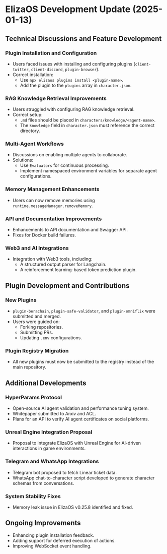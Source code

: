 # ElizaOS Development Update (2025-01-13)

## Technical Discussions and Feature Development

### Plugin Installation and Configuration
- Users faced issues with installing and configuring plugins (`client-twitter`, `client-discord`, `plugin-browser`).
- Correct installation:  
  - Use `npx elizaos plugins install <plugin-name>`.
  - Add the plugin to the `plugins` array in `character.json`.

### RAG Knowledge Retrieval Improvements
- Users struggled with configuring RAG knowledge retrieval.
- Correct setup:
  - `.md` files should be placed in `characters/knowledge/<agent-name>`.
  - The `knowledge` field in `character.json` must reference the correct directory.

### Multi-Agent Workflows
- Discussions on enabling multiple agents to collaborate.
- Solutions:
  - Use `Evaluators` for continuous processing.
  - Implement namespaced environment variables for separate agent configurations.

### Memory Management Enhancements
- Users can now remove memories using `runtime.messageManager.removeMemory`.

### API and Documentation Improvements
- Enhancements to API documentation and Swagger API.
- Fixes for Docker build failures.

### Web3 and AI Integrations
- Integration with Web3 tools, including:
  - A structured output parser for Langchain.
  - A reinforcement learning-based token prediction plugin.

## Plugin Development and Contributions

### New Plugins
- `plugin-berachain`, `plugin-safe-validator`, and `plugin-omniflix` were submitted and merged.
- Users were guided on:
  - Forking repositories.
  - Submitting PRs.
  - Updating `.env` configurations.

### Plugin Registry Migration
- All new plugins must now be submitted to the registry instead of the main repository.

## Additional Developments

### HyperParams Protocol
- Open-source AI agent validation and performance tuning system.
- Whitepaper submitted to Arxiv and ACL.
- Plans for an API to verify AI agent certificates on social platforms.

### Unreal Engine Integration Proposal
- Proposal to integrate ElizaOS with Unreal Engine for AI-driven interactions in game environments.

### Telegram and WhatsApp Integrations
- Telegram bot proposed to fetch Linear ticket data.
- WhatsApp chat-to-character script developed to generate character schemas from conversations.

### System Stability Fixes
- Memory leak issue in ElizaOS v0.25.8 identified and fixed.

## Ongoing Improvements
- Enhancing plugin installation feedback.
- Adding support for deferred execution of actions.
- Improving WebSocket event handling.
